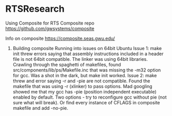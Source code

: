# RTSResearch
Using Composite for RTS
Composite repo https://github.com/gwsystems/composite

Info on composite https://composite.seas.gwu.edu/

1. Building composite
Running into issues on 64bit Ubuntu
Issue 1: make init threw errors saying that assembly instructions included in a header file is not 64bit compatible. The linker was using 64bit libraries. Crawling through the spaghetti of makefiles, found src/components/lib/ps/Makefile.inc that was missing the -m32 option for gcc. Was a shot in the dark, but make init worked.
Issue 2: make threw and error saying -r and -pie are not compatible. Found the makefile that was using -r (xlinker) to pass options. Mad googling showed me that my gcc has -pie (position independent executable) enabled by default. Two options - try to reconfigure gcc without pie (not sure what will break). Or find every instance of CFLAGS in composite makefile and add -no-pie. 
